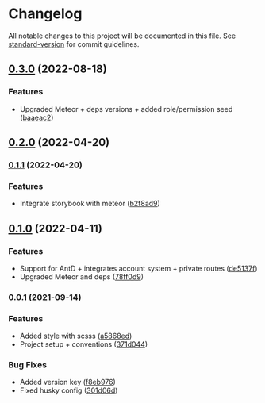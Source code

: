 # Changelog

All notable changes to this project will be documented in this file. See [standard-version](https://github.com/conventional-changelog/standard-version) for commit guidelines.

## [0.3.0](https://github.com/emiketic/emiketic-starter-meteor/compare/v0.2.0...v0.3.0) (2022-08-18)


### Features

* Upgraded Meteor + deps versions + added role/permission seed ([baaeac2](https://github.com/emiketic/emiketic-starter-meteor/commit/baaeac2c7b64f6ef22eea1ec6aefde9f10221b6c))

## [0.2.0](https://github.com/emiketic/emiketic-starter-meteor/compare/v0.1.1...v0.2.0) (2022-04-20)

### [0.1.1](https://github.com/emiketic/emiketic-starter-meteor/compare/v0.1.0...v0.1.1) (2022-04-20)


### Features

* Integrate storybook with meteor ([b2f8ad9](https://github.com/emiketic/emiketic-starter-meteor/commit/b2f8ad9400885d8f9ae17bca63ddb7d5de132234))

## [0.1.0](https://github.com/emiketic/emiketic-starter-meteor/compare/v0.0.1...v0.1.0) (2022-04-11)


### Features

* Support for AntD + integrates account system + private routes ([de5137f](https://github.com/emiketic/emiketic-starter-meteor/commit/de5137f186fe20a348ea50bdf9c753cd161a68e5))
* Upgraded Meteor and deps ([78ff0d9](https://github.com/emiketic/emiketic-starter-meteor/commit/78ff0d93698cb8607e46c099f16062029d2cca09))

### 0.0.1 (2021-09-14)


### Features

* Added style with scsss ([a5868ed](https://github.com/emiketic/emiketic-starter-meteor/commit/a5868ed1646a0016623283bf286f116fa7d6bab1))
* Project setup + conventions ([371d044](https://github.com/emiketic/emiketic-starter-meteor/commit/371d044397faf140307369ec637211c4b441c7cd))


### Bug Fixes

* Added version key ([f8eb976](https://github.com/emiketic/emiketic-starter-meteor/commit/f8eb976c84c57942d453c722f2c9e62928e77f05))
* Fixed husky config ([301d06d](https://github.com/emiketic/emiketic-starter-meteor/commit/301d06d88060dd8442d1703c173147eccbda6dc5))
